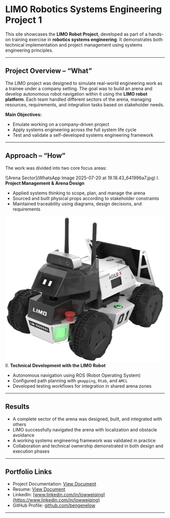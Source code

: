 # LIMO Robotics Systems Engineering Project 1

This site showcases the **LIMO Robot Project**, developed as part of a hands-on training exercise in **robotics systems engineering**. It demonstrates both technical implementation and project management using systems engineering principles.

---

## Project Overview – “What”

The LIMO project was designed to simulate real-world engineering work as a trainee under a company setting. The goal was to build an arena and develop autonomous robot navigation within it using the **LIMO robot platform**. Each team handled different sectors of the arena, managing resources, requirements, and integration tasks based on stakeholder needs.

**Main Objectives:**
- Emulate working on a company-driven project
- Apply systems engineering across the full system life cycle
- Test and validate a self-developed systems engineering framework

---

## Approach – “How”

The work was divided into two core focus areas:

![Arena Sector](WhatsApp Image 2025-07-20 at 19.18.43_641996a7.jpg)
I. **Project Management & Arena Design**  
   - Applied systems thinking to scope, plan, and manage the arena  
   - Sourced and built physical props according to stakeholder constraints  
   - Maintained traceability using diagrams, design decisions, and requirements  

![LIMO Robot](limo.png)
II. **Technical Development with the LIMO Robot**  
   - Autonomous navigation using ROS (Robot Operating System)  
   - Configured path planning with `gmapping`, `Rtab`, and `AMCL`  
   - Developed testing workflows for integration in shared arena zones  

---

## Results

- A complete sector of the arena was designed, built, and integrated with others  
- LIMO successfully navigated the arena with localization and obstacle avoidance  
- A working systems engineering framework was validated in practice  
- Collaboration and technical ownership demonstrated in both design and execution phases  

---

## Portfolio Links

- Project Documentation: [View Document](https://docs.google.com/document/d/1YUBRzdYZU2sS9mTs_pztGssfmWJSkZ6N3H8eNT6rFFA/edit?tab=t.0#heading=h.oaa5815iver8)
- Resume: [View Document](https://docs.google.com/document/d/14lFOmSNJ-uPWQa5jV3NZmysBTFecWYBO/edit)  
- LinkedIn: [www.linkedin.com/in/lowweiqing](https://www.linkedin.com/in/lowweiqing)  
- GitHub Profile: [github.com/bengenelow](https://github.com/bengenelow?tab=overview&from=2025-07-01&to=2025-07-20)  

---
